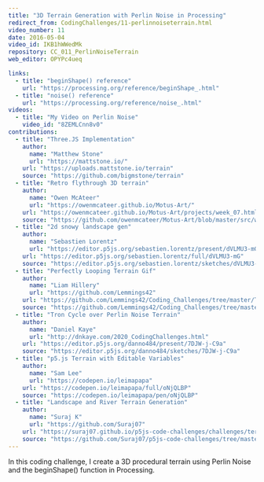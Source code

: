 ```yaml
---
title: "3D Terrain Generation with Perlin Noise in Processing"
redirect_from: CodingChallenges/11-perlinnoiseterrain.html
video_number: 11
date: 2016-05-04
video_id: IKB1hWWedMk
repository: CC_011_PerlinNoiseTerrain
web_editor: OPYPc4ueq

links:
  - title: "beginShape() reference"
    url: "https://processing.org/reference/beginShape_.html"
  - title: "noise() reference"
    url: "https://processing.org/reference/noise_.html"
videos:
  - title: "My Video on Perlin Noise"
    video_id: "8ZEMLCnn8v0"
contributions:
  - title: "Three.JS Implementation"
    author:
      name: "Matthew Stone"
      url: "https://mattstone.io/"
    url: "https://uploads.mattstone.io/terrain"
    source: "https://github.com/bigmstone/terrain"
  - title: "Retro flythrough 3D terrain"
    author:
      name: "Owen McAteer"
      url: "https://owenmcateer.github.io/Motus-Art/"
    url: "https://owenmcateer.github.io/Motus-Art/projects/week_07.html"
    source: "https://github.com/owenmcateer/Motus-Art/blob/master/src/week_07/main.js"
  - title: "2d snowy landscape gen"
    author:
      name: "Sebastien Lorentz"
      url: "https://editor.p5js.org/sebastien.lorentz/present/dVLMU3-mG"
    url: "https://editor.p5js.org/sebastien.lorentz/full/dVLMU3-mG"
    source: "https://editor.p5js.org/sebastien.lorentz/sketches/dVLMU3-mG"
  - title: "Perfectly Looping Terrain Gif"
    author:
      name: "Liam Hillery"
      url: "https://github.com/Lemmings42"
    url: "https://github.com/Lemmings42/Coding_Challenges/tree/master/Terrain_Generation/Terrain_Loop_Lo-Res.gif"
    source: "https://github.com/Lemmings42/Coding_Challenges/tree/master/Terrain_Generation"
  - title: "Tron Cycle over Perlin Noise Terrain"
    author:
      name: "Daniel Kaye"
      url: "http://dnkaye.com/2020_CodingChallenges.html"
    url: "https://editor.p5js.org/danno484/present/7DJW-j-C9a"
    source: "https://editor.p5js.org/danno484/sketches/7DJW-j-C9a"
  - title: "p5.js Terrain with Editable Variables"
    author:
      name: "Sam Lee"
      url: "https://codepen.io/leimapapa"
    url: "https://codepen.io/leimapapa/full/oNjQLBP"
    source: "https://codepen.io/leimapapa/pen/oNjQLBP"
  - title: "Landscape and River Terrain Generation"
    author:
      name: "Suraj K"
      url: "https://github.com/Suraj07"
    url: "https://suraj07.github.io/p5js-code-challenges/challenges/terrain-generation/"
    source: "https://github.com/Suraj07/p5js-code-challenges/tree/master/challenges/terrain-generation"
---
```

In this coding challenge, I create a 3D procedural terrain using Perlin Noise and the beginShape() function in Processing.
